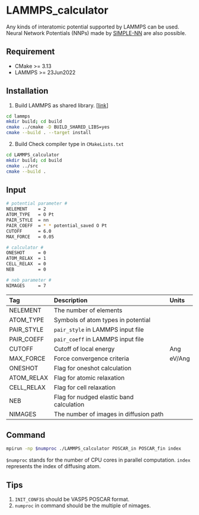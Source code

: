# LAMMPS_calculator
Any kinds of interatomic potential supported by LAMMPS can be used.  
Neural Network Potentials (NNPs) made by [SIMPLE-NN](https://github.com/MDIL-SNU/SIMPLE-NN_v2) are also possible.  

## Requirement
- CMake >= 3.13
- LAMMPS >= 23Jun2022

## Installation
1. Build LAMMPS as shared library. [[link](https://docs.lammps.org/Build_basics.html)]
```bash
cd lammps
mkdir build; cd build
cmake ../cmake -D BUILD_SHARED_LIBS=yes
cmake --build . --target install
```
2. Build Check compiler type in `CMakeLists.txt`
```bash
cd LAMMPS_calculator
mkdir build; cd build
cmake ../src
cmake --build .
```

## Input
```bash
# potential parameter #
NELEMENT    = 2
ATOM_TYPE   = O Pt
PAIR_STYLE  = nn
PAIR_COEFF  = * * potential_saved O Pt
CUTOFF      = 6.0
MAX_FORCE   = 0.05

# calculator #
ONESHOT     = 0
ATOM_RELAX  = 1
CELL_RELAX  = 0
NEB         = 0

# neb parameter #
NIMAGES     = 7
```

|Tag|Description|Units|
|:---|:---|:---|
|NELEMENT|The number of elements||
|ATOM_TYPE|Symbols of atom types in potential||
|PAIR_STYLE|`pair_style` in LAMMPS input file||
|PAIR_COEFF|`pair_coeff` in LAMMPS input file||
|CUTOFF|Cutoff of local energy|Ang|
|MAX_FORCE|Force convergence criteria|eV/Ang|
|ONESHOT|Flag for oneshot calculation||
|ATOM_RELAX|Flag for atomic relaxation||
|CELL_RELAX|Flag for cell relaxation||
|NEB|Flag for nudged elastic band calculation||
|NIMAGES|The number of images in diffusion path||

## Command
```bash
mpirun -np $numproc ./LAMMPS_calculator POSCAR_in POSCAR_fin index
```
`$numproc` stands for the number of CPU cores in parallel computation.
`index` represents the index of diffusing atom.

## Tips  
1. `INIT_CONFIG` should be VASP5 POSCAR format. 
2. `numproc` in command should be the multiple of nimages. 
